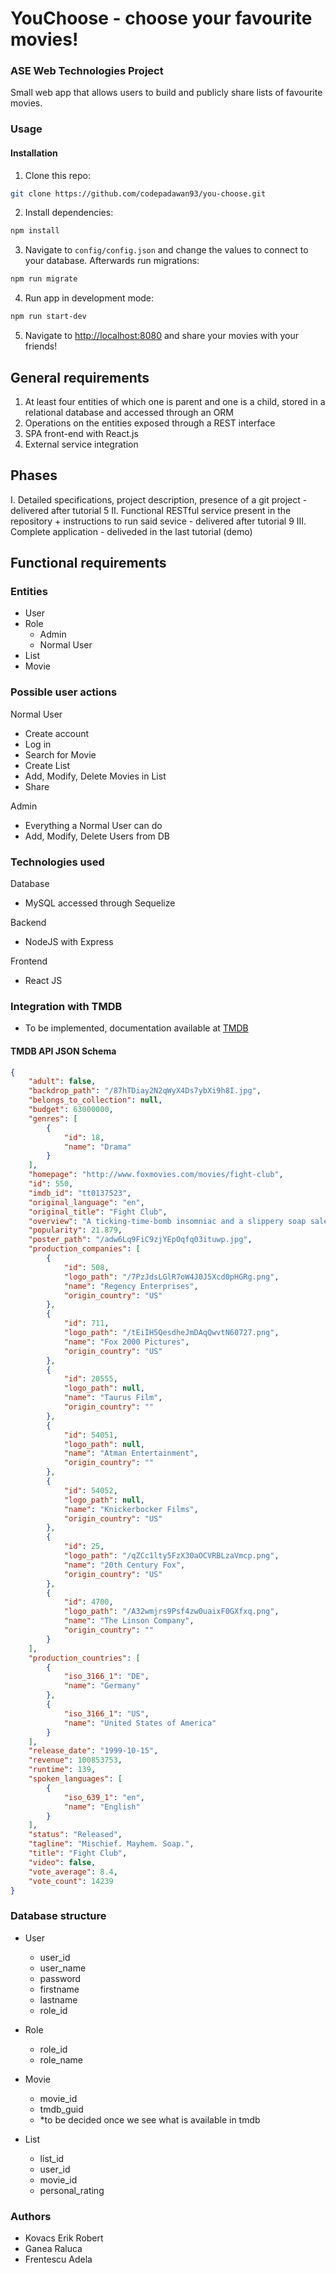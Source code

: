 # YouChoose - choose your favourite movies!

### ASE Web Technologies Project
Small web app that allows users to build and publicly share lists of favourite movies. 

### Usage
#### Installation
1. Clone this repo:
```bash
git clone https://github.com/codepadawan93/you-choose.git
```
2. Install dependencies:
```bash
npm install
```
3. Navigate to ```config/config.json``` and change the values to connect to your database. Afterwards run migrations:
```bash
npm run migrate
``` 

4. Run app in development mode:
```bash
npm run start-dev
```
5. Navigate to [http://localhost:8080](http://localhost:8080) and share your movies with your friends!

## General requirements
1. At least four entities of which one is parent and one is  a child, stored in a relational database and accessed through an ORM
2. Operations on the entities exposed through a REST interface
3. SPA front-end with React.js
4. External service integration

## Phases
I. Detailed specifications, project description, presence of a git project - delivered after tutorial 5
II. Functional RESTful service present in the repository + instructions to run said sevice - delivered after tutorial 9
III. Complete application - deliveded in the last tutorial (demo)

## Functional requirements
### Entities
- User
- Role
  - Admin
  - Normal User
- List
- Movie

### Possible user actions

Normal User
- Create account
- Log in
- Search for Movie
- Create List
- Add, Modify, Delete Movies in List
- Share

Admin 
- Everything a Normal User can do
- Add, Modify, Delete Users from DB

### Technologies used
Database
- MySQL accessed through Sequelize

Backend
- NodeJS with Express

Frontend
- React JS

### Integration with TMDB
- To be implemented, documentation available at [TMDB](https://www.themoviedb.org/documentation/api?language=en-US)

#### TMDB API JSON Schema
```json
{
    "adult": false,
    "backdrop_path": "/87hTDiay2N2qWyX4Ds7ybXi9h8I.jpg",
    "belongs_to_collection": null,
    "budget": 63000000,
    "genres": [
        {
            "id": 18,
            "name": "Drama"
        }
    ],
    "homepage": "http://www.foxmovies.com/movies/fight-club",
    "id": 550,
    "imdb_id": "tt0137523",
    "original_language": "en",
    "original_title": "Fight Club",
    "overview": "A ticking-time-bomb insomniac and a slippery soap salesman channel primal male aggression into a shocking new form of therapy. Their concept catches on, with underground \"fight clubs\" forming in every town, until an eccentric gets in the way and ignites an out-of-control spiral toward oblivion.",
    "popularity": 21.879,
    "poster_path": "/adw6Lq9FiC9zjYEpOqfq03ituwp.jpg",
    "production_companies": [
        {
            "id": 508,
            "logo_path": "/7PzJdsLGlR7oW4J0J5Xcd0pHGRg.png",
            "name": "Regency Enterprises",
            "origin_country": "US"
        },
        {
            "id": 711,
            "logo_path": "/tEiIH5QesdheJmDAqQwvtN60727.png",
            "name": "Fox 2000 Pictures",
            "origin_country": "US"
        },
        {
            "id": 20555,
            "logo_path": null,
            "name": "Taurus Film",
            "origin_country": ""
        },
        {
            "id": 54051,
            "logo_path": null,
            "name": "Atman Entertainment",
            "origin_country": ""
        },
        {
            "id": 54052,
            "logo_path": null,
            "name": "Knickerbocker Films",
            "origin_country": "US"
        },
        {
            "id": 25,
            "logo_path": "/qZCc1lty5FzX30aOCVRBLzaVmcp.png",
            "name": "20th Century Fox",
            "origin_country": "US"
        },
        {
            "id": 4700,
            "logo_path": "/A32wmjrs9Psf4zw0uaixF0GXfxq.png",
            "name": "The Linson Company",
            "origin_country": ""
        }
    ],
    "production_countries": [
        {
            "iso_3166_1": "DE",
            "name": "Germany"
        },
        {
            "iso_3166_1": "US",
            "name": "United States of America"
        }
    ],
    "release_date": "1999-10-15",
    "revenue": 100853753,
    "runtime": 139,
    "spoken_languages": [
        {
            "iso_639_1": "en",
            "name": "English"
        }
    ],
    "status": "Released",
    "tagline": "Mischief. Mayhem. Soap.",
    "title": "Fight Club",
    "video": false,
    "vote_average": 8.4,
    "vote_count": 14239
}
```

### Database structure
- User
  - user_id
  - user_name
  - password
  - firstname
  - lastname
  - role_id
    
- Role
  - role_id
  - role_name

- Movie
  - movie_id
  - tmdb_guid
  - *to be decided once we see what is available in tmdb

- List
  - list_id
  - user_id
  - movie_id
  - personal_rating

### Authors
- Kovacs Erik Robert
- Ganea Raluca
- Frentescu Adela
